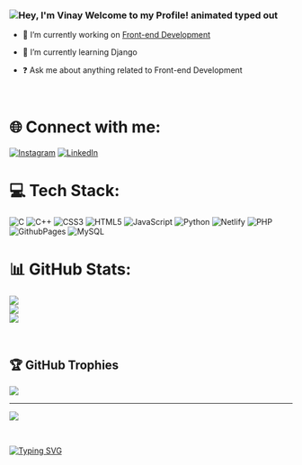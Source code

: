 


  
### <img src="https://readme-typing-svg.demolab.com?font=Operator+Mono&size=25&duration=2800&pause=2000&color=FAFAFA&center=true&vCenter=true&width=700&height=50&lines=Hey%2C+I'm+Vinay+Welcome+to+my+Github+Profile!" align="middle" alt="Hey, I'm Vinay Welcome to my Profile! animated typed out">

  

- 🔭 I’m currently working on [Front-end Development]()  
  

- 🌱 I’m currently learning Django  
  

- ❓ Ask me about anything related to Front-end Development   
  

<br/>  

# 🌐 Connect with me: 

[![Instagram](https://img.shields.io/badge/Instagram-%23E4405F.svg?logo=Instagram&logoColor=white)](https://instagram.com/gadde_vinay) [![LinkedIn](https://img.shields.io/badge/LinkedIn-%230077B5.svg?logo=linkedin&logoColor=white)](https://linkedin.com/in/vinay-gadde) 
<br/>

# 💻 Tech Stack:
![C](https://img.shields.io/badge/c-%2300599C.svg?style=for-the-badge&logo=c&logoColor=white) ![C++](https://img.shields.io/badge/c++-%2300599C.svg?style=for-the-badge&logo=c%2B%2B&logoColor=white) ![CSS3](https://img.shields.io/badge/css3-%231572B6.svg?style=for-the-badge&logo=css3&logoColor=white) ![HTML5](https://img.shields.io/badge/html5-%23E34F26.svg?style=for-the-badge&logo=html5&logoColor=white) ![JavaScript](https://img.shields.io/badge/javascript-%23323330.svg?style=for-the-badge&logo=javascript&logoColor=%23F7DF1E) ![Python](https://img.shields.io/badge/python-3670A0?style=for-the-badge&logo=python&logoColor=ffdd54) ![Netlify](https://img.shields.io/badge/netlify-%23000000.svg?style=for-the-badge&logo=netlify&logoColor=#00C7B7) ![PHP](https://img.shields.io/badge/php-%23777BB4.svg?style=for-the-badge&logo=php&logoColor=white) ![GithubPages](https://img.shields.io/badge/github%20pages-121013?style=for-the-badge&logo=github&logoColor=white) ![MySQL](https://img.shields.io/badge/mysql-%2300000f.svg?style=for-the-badge&logo=mysql&logoColor=white)
<br/>  



# 📊 GitHub Stats:
![](https://github-readme-stats.vercel.app/api?username=gaddevinay&theme=dark&hide_border=false&include_all_commits=true&count_private=true)<br/>
![](https://github-readme-streak-stats.herokuapp.com/?user=gaddevinay&theme=dark&hide_border=false)<br/>
![](https://github-readme-stats.vercel.app/api/top-langs/?username=gaddevinay&theme=dark&hide_border=false&include_all_commits=false&count_private=false&layout=compact)
	

<br />

## 🏆 GitHub Trophies
![](https://github-profile-trophy.vercel.app/?username=gaddevinay&theme=discord&no-frame=false&no-bg=false&margin-w=4)

---
[![](https://visitcount.itsvg.in/api?id=gaddevinay&icon=5&color=0)](https://visitcount.itsvg.in)

<br/>  

[![Typing SVG](https://readme-typing-svg.demolab.com?font=Pacifico&weight=400&size=35&pause=1000&color=F77D3E&center=true&vCenter=true&random=false&width=500&height=100&lines=Thanks+for+Visiting+)](https://git.io/typing-svg)
